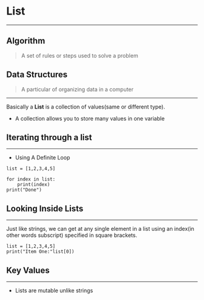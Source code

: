 # List
---

## Algorithm
> A set of rules or steps used to solve a problem

## Data Structures
> A particular of organizing data in a computer

---

Basically a **List** is a collection of values(same or different type).

- A collection allows you to store many values in one variable

## Iterating through a list
---
- Using A Definite Loop

```
list = [1,2,3,4,5]

for index in list:
    print(index)
print("Done")

```


## Looking Inside Lists
---
Just like strings, we can get at any single element in a list using an index(in other words subscript) specified in square brackets.

```
list = [1,2,3,4,5]
print("Item One:"list[0])

```

## Key Values
---
- Lists are mutable unlike strings
